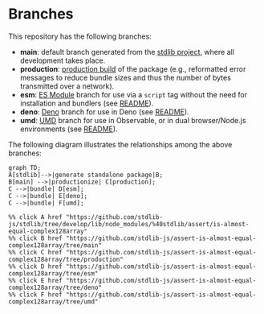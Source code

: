 <!--

@license Apache-2.0

Copyright (c) 2022 The Stdlib Authors.

Licensed under the Apache License, Version 2.0 (the "License");
you may not use this file except in compliance with the License.
You may obtain a copy of the License at

    http://www.apache.org/licenses/LICENSE-2.0

Unless required by applicable law or agreed to in writing, software
distributed under the License is distributed on an "AS IS" BASIS,
WITHOUT WARRANTIES OR CONDITIONS OF ANY KIND, either express or implied.
See the License for the specific language governing permissions and
limitations under the License.

-->

# Branches

This repository has the following branches:

-   **main**: default branch generated from the [stdlib project][stdlib-url], where all development takes place.
-   **production**: [production build][production-url] of the package (e.g., reformatted error messages to reduce bundle sizes and thus the number of bytes transmitted over a network).
-   **esm**: [ES Module][esm-url] branch for use via a `script` tag without the need for installation and bundlers (see [README][esm-readme]).
-   **deno**: [Deno][deno-url] branch for use in Deno (see [README][deno-readme]).
-   **umd**: [UMD][umd-url] branch for use in Observable, or in dual browser/Node.js environments (see [README][umd-readme]).

The following diagram illustrates the relationships among the above branches:

```mermaid
graph TD;
A[stdlib]-->|generate standalone package|B;
B[main] -->|productionize| C[production];
C -->|bundle| D[esm];
C -->|bundle| E[deno];
C -->|bundle| F[umd];

%% click A href "https://github.com/stdlib-js/stdlib/tree/develop/lib/node_modules/%40stdlib/assert/is-almost-equal-complex128array"
%% click B href "https://github.com/stdlib-js/assert-is-almost-equal-complex128array/tree/main"
%% click C href "https://github.com/stdlib-js/assert-is-almost-equal-complex128array/tree/production"
%% click D href "https://github.com/stdlib-js/assert-is-almost-equal-complex128array/tree/esm"
%% click E href "https://github.com/stdlib-js/assert-is-almost-equal-complex128array/tree/deno"
%% click F href "https://github.com/stdlib-js/assert-is-almost-equal-complex128array/tree/umd"
```

[stdlib-url]: https://github.com/stdlib-js/stdlib/tree/develop/lib/node_modules/%40stdlib/assert/is-almost-equal-complex128array
[production-url]: https://github.com/stdlib-js/assert-is-almost-equal-complex128array/tree/production
[deno-url]: https://github.com/stdlib-js/assert-is-almost-equal-complex128array/tree/deno
[deno-readme]: https://github.com/stdlib-js/assert-is-almost-equal-complex128array/blob/deno/README.md
[umd-url]: https://github.com/stdlib-js/assert-is-almost-equal-complex128array/tree/umd
[umd-readme]: https://github.com/stdlib-js/assert-is-almost-equal-complex128array/blob/umd/README.md
[esm-url]: https://github.com/stdlib-js/assert-is-almost-equal-complex128array/tree/esm
[esm-readme]: https://github.com/stdlib-js/assert-is-almost-equal-complex128array/blob/esm/README.md